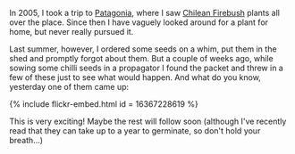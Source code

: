 In 2005, I took a trip to [Patagonia](https://www.flickr.com/photos/pikesley/sets/72157594487347648/), where I saw [Chilean Firebush](https://www.flickr.com/photos/pikesley/361949116/in/set-72157594487347648) plants all over the place. Since then I have vaguely looked around for a plant for home, but never really pursued it.

Last summer, however, I ordered some seeds on a whim, put them in the shed and promptly forgot about them. But a couple of weeks ago, while sowing some chilli seeds in a propagator I found the packet and threw in a few of these just to see what would happen. And what do you know, yesterday one of them came up:

{% include flickr-embed.html id = 16367228619 %}

This is very exciting! Maybe the rest will follow soon (although I've recently read that they can take up to a year to germinate, so don't hold your breath...)
